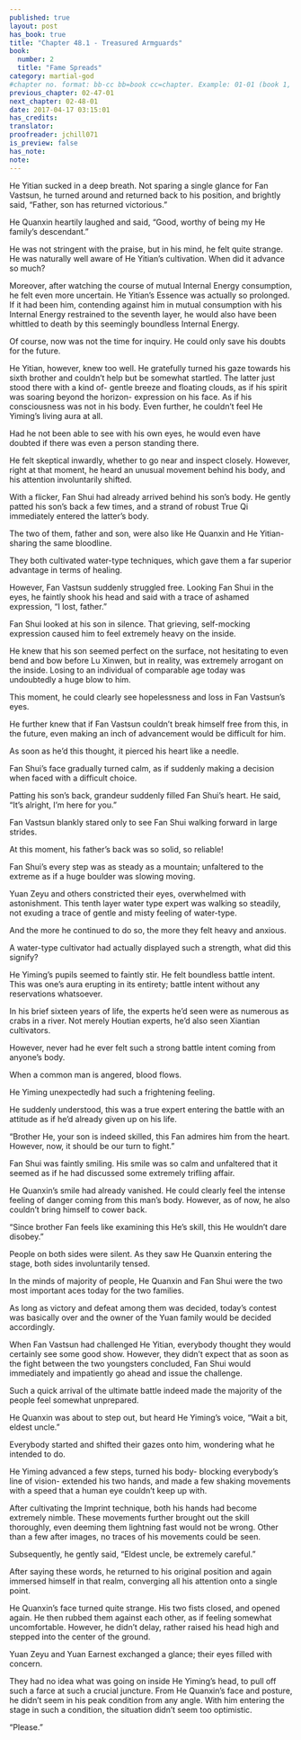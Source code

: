 ```yaml
---
published: true
layout: post
has_book: true
title: "Chapter 48.1 - Treasured Armguards"
book:
  number: 2
  title: "Fame Spreads"
category: martial-god
#chapter no. format: bb-cc bb=book cc=chapter. Example: 01-01 (book 1, chapter 1)
previous_chapter: 02-47-01
next_chapter: 02-48-01
date: 2017-04-17 03:15:01 
has_credits:
translator:
proofreader: jchill071
is_preview: false
has_note: 
note: 
---
```

He Yitian sucked in a deep breath. Not sparing a single glance for Fan Vastsun, he turned around and returned back to his position, and brightly said, “Father, son has returned victorious.”

He Quanxin heartily laughed and said, “Good, worthy of being my He family’s descendant.”

He was not stringent with the praise, but in his mind, he felt quite strange. He was naturally well aware of He Yitian’s cultivation. When did it advance so much?

Moreover, after watching the course of mutual Internal Energy consumption, he felt even more uncertain. He Yitian’s Essence was actually so prolonged. If it had been him, contending against him in mutual consumption with his Internal Energy restrained to the seventh layer, he would also have been whittled to death by this seemingly boundless Internal Energy.

Of course, now was not the time for inquiry. He could only save his doubts for the future.
<!--more-->

He Yitian, however, knew too well. He gratefully turned his gaze towards his sixth brother and couldn’t help but be somewhat startled. The latter just stood there with a kind of- gentle breeze and floating clouds, as if his spirit was soaring beyond the horizon- expression on his face. As if his consciousness was not in his body. Even further, he couldn’t feel He Yiming’s living aura at all.

Had he not been able to see with his own eyes, he would even have doubted if there was even a person standing there.

He felt skeptical inwardly, whether to go near and inspect closely. However, right at that moment, he heard an unusual movement behind his body, and his attention involuntarily shifted.

With a flicker, Fan Shui had already arrived behind his son’s body. He gently patted his son’s back a few times, and a strand of robust True Qi immediately entered the latter’s body.

The two of them, father and son, were also like He Quanxin and He Yitian- sharing the same bloodline.

They both cultivated water-type techniques, which gave them a far superior advantage in terms of healing.

However, Fan Vastsun suddenly struggled free. Looking Fan Shui in the eyes, he faintly shook his head and said with a trace of ashamed expression, “I lost, father.”

Fan Shui looked at his son in silence. That grieving, self-mocking expression caused him to feel extremely heavy on the inside.

He knew that his son seemed perfect on the surface, not hesitating to even bend and bow before Lu Xinwen, but in reality, was extremely arrogant on the inside. Losing to an individual of comparable age today was undoubtedly a huge blow to him.

This moment, he could clearly see hopelessness and loss in Fan Vastsun’s eyes.

He further knew that if Fan Vastsun couldn’t break himself free from this, in the future, even making an inch of advancement would be difficult for him.

As soon as he’d this thought, it pierced his heart like a needle.

Fan Shui’s face gradually turned calm, as if suddenly making a decision when faced with a difficult choice.

Patting his son’s back, grandeur suddenly filled Fan Shui’s heart. He said, “It’s alright, I’m here for you.”

Fan Vastsun blankly stared only to see Fan Shui walking forward in large strides.

At this moment, his father’s back was so solid, so reliable!

Fan Shui’s every step was as steady as a mountain; unfaltered to the extreme as if a huge boulder was slowing moving.

Yuan Zeyu and others constricted their eyes, overwhelmed with astonishment. This tenth layer water type expert was walking so steadily, not exuding a trace of gentle and misty feeling of water-type.

And the more he continued to do so, the more they felt heavy and anxious.

A water-type cultivator had actually displayed such a strength, what did this signify?

He Yiming’s pupils seemed to faintly stir. He felt boundless battle intent. This was one’s aura erupting in its entirety; battle intent without any reservations whatsoever.

In his brief sixteen years of life, the experts he’d seen were as numerous as crabs in a river. Not merely Houtian experts, he’d also seen Xiantian cultivators.

However, never had he ever felt such a strong battle intent coming from anyone’s body.

When a common man is angered, blood flows.

He Yiming unexpectedly had such a frightening feeling.

He suddenly understood, this was a true expert entering the battle with an attitude as if he’d already given up on his life.

“Brother He, your son is indeed skilled, this Fan admires him from the heart. However, now, it should be our turn to fight.”

Fan Shui was faintly smiling. His smile was so calm and unfaltered that it seemed as if he had discussed some extremely trifling affair.

He Quanxin’s smile had already vanished. He could clearly feel the intense feeling of danger coming from this man’s body. However, as of now, he also couldn’t bring himself to cower back.

“Since brother Fan feels like examining this He’s skill, this He wouldn’t dare disobey.”

People on both sides were silent. As they saw He Quanxin entering the stage, both sides involuntarily tensed.

In the minds of majority of people, He Quanxin and Fan Shui were the two most important aces today for the two families.

As long as victory and defeat among them was decided, today’s contest was basically over and the owner of the Yuan family would be decided accordingly.

When Fan Vastsun had challenged He Yitian, everybody thought they would certainly see some good show. However, they didn’t expect that as soon as the fight between the two youngsters concluded, Fan Shui would immediately and impatiently go ahead and issue the challenge.

Such a quick arrival of the ultimate battle indeed made the majority of the people feel somewhat unprepared.

He Quanxin was about to step out, but heard He Yiming’s voice, “Wait a bit, eldest uncle.”

Everybody started and shifted their gazes onto him, wondering what he intended to do.

He Yiming advanced a few steps, turned his body- blocking everybody’s line of vision- extended his two hands, and made a few shaking movements with a speed that a human eye couldn’t keep up with.

After cultivating the Imprint technique, both his hands had become extremely nimble. These movements further brought out the skill thoroughly, even deeming them lightning fast would not be wrong. Other than a few after images, no traces of his movements could be seen.

Subsequently, he gently said, “Eldest uncle, be extremely careful.”

After saying these words, he returned to his original position and again immersed himself in that realm, converging all his attention onto a single point.

He Quanxin’s face turned quite strange. His two fists closed, and opened again. He then rubbed them against each other, as if feeling somewhat uncomfortable. However, he didn’t delay, rather raised his head high and stepped into the center of the ground.

Yuan Zeyu and Yuan Earnest exchanged a glance; their eyes filled with concern.

They had no idea what was going on inside He Yiming’s head, to pull off such a farce at such a crucial juncture. From He Quanxin’s face and posture, he didn’t seem in his peak condition from any angle. With him entering the stage in such a condition, the situation didn’t seem too optimistic.

“Please.”


